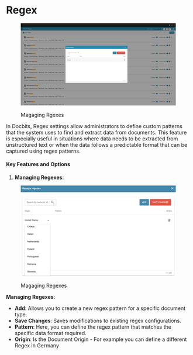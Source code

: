 # Regex

<figure><img src="../../../../.gitbook/assets/Bildschirmfoto 2024-05-08 um 09.38.59.png" alt=""><figcaption><p>Magaging Rgexes</p></figcaption></figure>

In Docbits, Regex settings allow administrators to define custom patterns that the system uses to find and extract data from documents. This feature is especially useful in situations where data needs to be extracted from unstructured text or when the data follows a predictable format that can be captured using regex patterns.

#### Key Features and Options

1. **Managing Regexes**:

<figure><img src="../../../../.gitbook/assets/Bildschirmfoto 2024-05-22 um 20.34.42.png" alt=""><figcaption><p>Magaging Regexes</p></figcaption></figure>

**Managing Regexes**:

* **Add**: Allows you to create a new regex pattern for a specific document type.
* **Save Changes**: Saves modifications to existing regex configurations.
* **Pattern**: Here, you can define the regex pattern that matches the specific data format required.
* **Origin**: Is the Document Origin - For example you can define a different Regex in Germany



